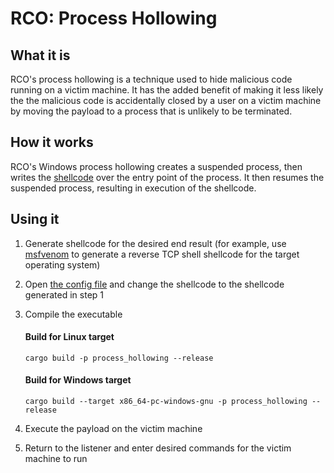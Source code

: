 # RCO: Process Hollowing

## What it is

RCO's process hollowing is a technique used to hide malicious code running on a victim machine. It has the added benefit
of making it less likely the the malicious code is accidentally closed by a user on a victim machine by moving the payload
to a process that is unlikely to be terminated.

## How it works

RCO's Windows process hollowing creates a suspended process, then writes the [shellcode](https://en.wikipedia.org/wiki/Shellcode) over the entry point of the process. It then resumes the suspended process, resulting in execution of the shellcode.

## Using it

1. Generate shellcode for the desired end result (for example, use [msfvenom](https://book.hacktricks.xyz/shells/shells/msfvenom) to generate a reverse TCP
shell shellcode for the target operating system)

2. Open [the config file](https://github.com/kmanc/remote_code_oxidation/blob/master/rco_config/src/lib.rs) 
and change the shellcode to the shellcode generated in step 1

3. Compile the executable

    #### Build for Linux target
    ```commandline
    cargo build -p process_hollowing --release
    ```

    #### Build for Windows target
    ```commandline
    cargo build --target x86_64-pc-windows-gnu -p process_hollowing --release
    ```
   
4. Execute the payload on the victim machine
5. Return to the listener and enter desired commands for the victim machine to run
